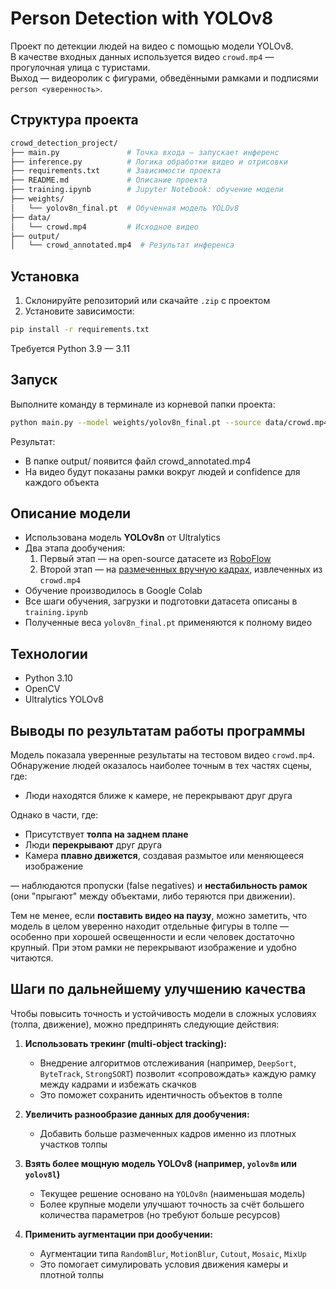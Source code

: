 # Person Detection with YOLOv8

Проект по детекции людей на видео с помощью модели YOLOv8.  
В качестве входных данных используется видео `crowd.mp4` — прогулочная улица с туристами.  
Выход — видеоролик с фигурами, обведёнными рамками и подписями `person <уверенность>`.

## Структура проекта

```bash
crowd_detection_project/
├── main.py               # Точка входа — запускает инференс
├── inference.py          # Логика обработки видео и отрисовки
├── requirements.txt      # Зависимости проекта
├── README.md             # Описание проекта
├── training.ipynb        # Jupyter Notebook: обучение модели
├── weights/
│   └── yolov8n_final.pt  # Обученная модель YOLOv8
├── data/
│   └── crowd.mp4         # Исходное видео
├── output/
│   └── crowd_annotated.mp4  # Результат инференса
```

## Установка

1. Склонируйте репозиторий или скачайте `.zip` с проектом
2. Установите зависимости:

```bash
pip install -r requirements.txt
```

Требуется Python 3.9 — 3.11

## Запуск
Выполните команду в терминале из корневой папки проекта:

```bash
python main.py --model weights/yolov8n_final.pt --source data/crowd.mp4 --output output/crowd_annotated.mp4
```

Результат:
- В папке output/ появится файл crowd_annotated.mp4
- На видео будут показаны рамки вокруг людей и confidence для каждого объекта

## Описание модели

- Использована модель **YOLOv8n** от Ultralytics
- Два этапа дообучения:
  1. Первый этап — на open-source датасете из [RoboFlow](https://universe.roboflow.com/shou-eejwn/person-detection-oahvf)
  2. Второй этап — на [размеченных вручную кадрах](https://universe.roboflow.com/workspace-ggk1p/human-detection-cm0ky), извлеченных из `crowd.mp4`
- Обучение производилось в Google Colab  
- Все шаги обучения, загрузки и подготовки датасета описаны в `training.ipynb`
- Полученные веса `yolov8n_final.pt` применяются к полному видео

## Технологии
- Python 3.10
- OpenCV
- Ultralytics YOLOv8

## Выводы по результатам работы программы

Модель показала уверенные результаты на тестовом видео `crowd.mp4`.  
Обнаружение людей оказалось наиболее точным в тех частях сцены, где:
- Люди находятся ближе к камере, не перекрывают друг друга

Однако в части, где:
- Присутствует **толпа на заднем плане**
- Люди **перекрывают** друг друга
- Камера **плавно движется**, создавая размытое или меняющееся изображение

— наблюдаются пропуски (false negatives) и **нестабильность рамок** (они "прыгают" между объектами, либо теряются при движении).

Тем не менее, если **поставить видео на паузу**, можно заметить, что модель в целом уверенно находит отдельные фигуры в толпе — особенно при хорошей освещенности и если человек достаточно крупный. При этом рамки не перекрывают изображение и удобно читаются.

## Шаги по дальнейшему улучшению качества

Чтобы повысить точность и устойчивость модели в сложных условиях (толпа, движение), можно предпринять следующие действия:
1. **Использовать трекинг (multi-object tracking):**
   - Внедрение алгоритмов отслеживания (например, `DeepSort`, `ByteTrack`, `StrongSORT`) позволит «сопровождать» каждую рамку между кадрами и избежать скачков
   - Это поможет сохранить идентичность объектов в толпе

2. **Увеличить разнообразие данных для дообучения:**
   - Добавить больше размеченных кадров именно из плотных участков толпы

3. **Взять более мощную модель YOLOv8 (например, `yolov8m` или `yolov8l`)**
   - Текущее решение основано на `YOLOv8n` (наименьшая модель)
   - Более крупные модели улучшают точность за счёт большего количества параметров (но требуют больше ресурсов)

4. **Применить аугментации при дообучении:**
   - Aугментации типа `RandomBlur`, `MotionBlur`, `Cutout`, `Mosaic`, `MixUp`
   - Это помогает симулировать условия движения камеры и плотной толпы